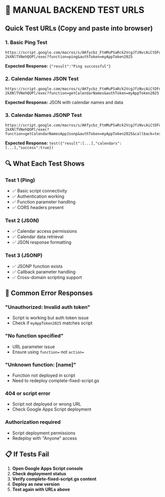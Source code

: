 # 🔗 MANUAL BACKEND TEST URLS

## Quick Test URLs (Copy and paste into browser)

### 1. Basic Ping Test
```
https://script.google.com/macros/s/AKfycbz_FtmMuPSaRck2VcgJfzNvcAiCtDFoxKzcKVNZn4z5bF3GkMrVB-2kXNlTVNehQOPl/exec?function=ping&authToken=myAppToken2025
```
**Expected Response:** `{"result":"Ping successful"}`

### 2. Calendar Names JSON Test
```
https://script.google.com/macros/s/AKfycbz_FtmMuPSaRck2VcgJfzNvcAiCtDFoxKzcKVNZn4z5bF3GkMrVB-2kXNlTVNehQOPl/exec?function=getCalendarNames&authToken=myAppToken2025
```
**Expected Response:** JSON with calendar names and data

### 3. Calendar Names JSONP Test
```
https://script.google.com/macros/s/AKfycbz_FtmMuPSaRck2VcgJfzNvcAiCtDFoxKzcKVNZn4z5bF3GkMrVB-2kXNlTVNehQOPl/exec?function=getCalendarNamesAppJsonp&authToken=myAppToken2025&callback=test
```
**Expected Response:** `test({"result":[...],"calendars":[...],"success":true})`

## 🔍 What Each Test Shows

### Test 1 (Ping)
- ✅ Basic script connectivity
- ✅ Authentication working
- ✅ Function parameter handling
- ✅ CORS headers present

### Test 2 (JSON)
- ✅ Calendar access permissions
- ✅ Calendar data retrieval
- ✅ JSON response formatting

### Test 3 (JSONP)
- ✅ JSONP function exists
- ✅ Callback parameter handling
- ✅ Cross-domain scripting support

## 🚨 Common Error Responses

### "Unauthorized: Invalid auth token"
- Script is working but auth token issue
- Check if `myAppToken2025` matches script

### "No function specified"
- URL parameter issue
- Ensure using `function=` not `action=`

### "Unknown function: [name]"
- Function not deployed in script
- Need to redeploy complete-fixed-script.gs

### 404 or script error
- Script not deployed or wrong URL
- Check Google Apps Script deployment

### Authorization required
- Script deployment permissions
- Redeploy with "Anyone" access

## 📋 If Tests Fail

1. **Open Google Apps Script console**
2. **Check deployment status** 
3. **Verify complete-fixed-script.gs content**
4. **Deploy as new version**
5. **Test again with URLs above**
